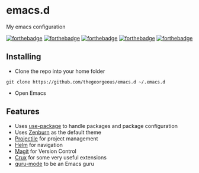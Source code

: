 # emacs.d
My emacs configuration

[![forthebadge](http://forthebadge.com/images/badges/fuck-it-ship-it.svg)](http://forthebadge.com)
[![forthebadge](http://forthebadge.com/images/badges/compatibility-emacs.svg)](http://forthebadge.com)
[![forthebadge](http://forthebadge.com/images/badges/no-ragrets.svg)](http://forthebadge.com)
[![forthebadge](http://forthebadge.com/images/badges/uses-git.svg)](http://forthebadge.com)
[![forthebadge](http://forthebadge.com/images/badges/winter-is-coming.svg)](http://forthebadge.com)

## Installing
* Clone the repo into your home folder
```
git clone https://github.com/thegeorgeous/emacs.d ~/.emacs.d
```

* Open Emacs

## Features

* Uses [use-package](https://github.com/jwiegley/use-package) to handle packages and package configuration
* Uses [Zenburn](https://github.com/bbatsov/zenburn-emacs) as the default theme
* [Projectile](https://github.com/bbatsov/projectile) for project management
* [Helm](https://github.com/emacs-helm/helm) for navigation
* [Magit](https://www.magit.vc/) for Version Control
* [Crux](https://github.com/bbatsov/crux) for some very useful extensions
* [guru-mode](https://github.com/bbatsov/guru-mode) to be an Emacs guru
